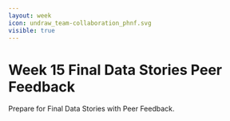 ```yaml
---
layout: week
icon: undraw_team-collaboration_phnf.svg
visible: true
---
```


# Week 15 Final Data Stories Peer Feedback

Prepare for Final Data Stories with Peer Feedback.